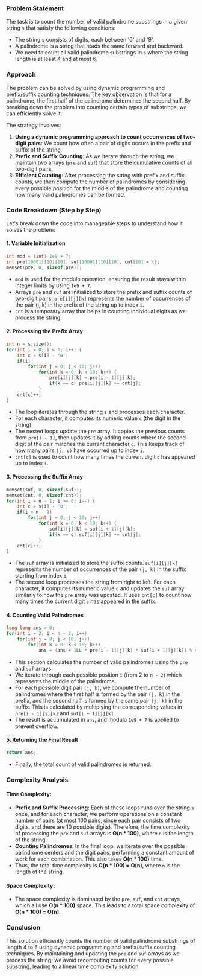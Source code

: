 ### Problem Statement

The task is to count the number of valid palindrome substrings in a given string `s` that satisfy the following conditions:
- The string `s` consists of digits, each between '0' and '9'.
- A palindrome is a string that reads the same forward and backward.
- We need to count all valid palindrome substrings in `s` where the string length is at least 4 and at most 6.

### Approach

The problem can be solved by using dynamic programming and prefix/suffix counting techniques. The key observation is that for a palindrome, the first half of the palindrome determines the second half. By breaking down the problem into counting certain types of substrings, we can efficiently solve it.

The strategy involves:
1. **Using a dynamic programming approach to count occurrences of two-digit pairs**: We count how often a pair of digits occurs in the prefix and suffix of the string.
2. **Prefix and Suffix Counting**: As we iterate through the string, we maintain two arrays (`pre` and `suf`) that store the cumulative counts of all two-digit pairs.
3. **Efficient Counting**: After processing the string with prefix and suffix counts, we then compute the number of palindromes by considering every possible position for the middle of the palindrome and counting how many valid palindromes can be formed.

### Code Breakdown (Step by Step)

Let's break down the code into manageable steps to understand how it solves the problem:

#### 1. **Variable Initialization**

```cpp
int mod = (int) 1e9 + 7;
int pre[10001][10][10], suf[10001][10][10], cnt[10] = {};
memset(pre, 0, sizeof(pre));
```

- `mod` is used for the modulo operation, ensuring the result stays within integer limits by using `1e9 + 7`.
- Arrays `pre` and `suf` are initialized to store the prefix and suffix counts of two-digit pairs. `pre[i][j][k]` represents the number of occurrences of the pair (j, k) in the prefix of the string up to index `i`.
- `cnt` is a temporary array that helps in counting individual digits as we process the string.

#### 2. **Processing the Prefix Array**

```cpp
int n = s.size();
for(int i = 0; i < n; i++) {
    int c = s[i] - '0';
    if(i)
        for(int j = 0; j < 10; j++)
            for(int k = 0; k < 10; k++) {
                pre[i][j][k] = pre[i - 1][j][k];
                if(k == c) pre[i][j][k] += cnt[j];
            }
    cnt[c]++;
}
```

- The loop iterates through the string `s` and processes each character.
- For each character, it computes its numeric value `c` (the digit in the string).
- The nested loops update the `pre` array. It copies the previous counts from `pre[i - 1]`, then updates it by adding counts where the second digit of the pair matches the current character `c`. This keeps track of how many pairs `(j, c)` have occurred up to index `i`.
- `cnt[c]` is used to count how many times the current digit `c` has appeared up to index `i`.

#### 3. **Processing the Suffix Array**

```cpp
memset(suf, 0, sizeof(suf));
memset(cnt, 0, sizeof(cnt));        
for(int i = n - 1; i >= 0; i--) {
    int c = s[i] - '0';
    if(i < n - 1)
        for(int j = 0; j < 10; j++)
            for(int k = 0; k < 10; k++) {
                suf[i][j][k] = suf[i + 1][j][k];
                if(k == c) suf[i][j][k] += cnt[j];
            }
    cnt[c]++;
}
```

- The `suf` array is initialized to store the suffix counts. `suf[i][j][k]` represents the number of occurrences of the pair `(j, k)` in the suffix starting from index `i`.
- The second loop processes the string from right to left. For each character, it computes its numeric value `c` and updates the `suf` array similarly to how the `pre` array was updated. It uses `cnt[c]` to count how many times the current digit `c` has appeared in the suffix.

#### 4. **Counting Valid Palindromes**

```cpp
long long ans = 0;
for(int i = 2; i < n - 2; i++)
    for(int j = 0; j < 10; j++)
        for(int k = 0; k < 10; k++)
            ans = (ans + 1LL * pre[i - 1][j][k] * suf[i + 1][j][k]) % mod;
```

- This section calculates the number of valid palindromes using the `pre` and `suf` arrays.
- We iterate through each possible position `i` (from 2 to `n - 2`) which represents the middle of the palindrome.
- For each possible digit pair `(j, k)`, we compute the number of palindromes where the first half is formed by the pair `(j, k)` in the prefix, and the second half is formed by the same pair `(j, k)` in the suffix. This is calculated by multiplying the corresponding values in `pre[i - 1][j][k]` and `suf[i + 1][j][k]`.
- The result is accumulated in `ans`, and modulo `1e9 + 7` is applied to prevent overflow.

#### 5. **Returning the Final Result**

```cpp
return ans;
```

- Finally, the total count of valid palindromes is returned.

### Complexity Analysis

#### Time Complexity:
- **Prefix and Suffix Processing**: Each of these loops runs over the string `s` once, and for each character, we perform operations on a constant number of pairs (at most 100 pairs, since each pair consists of two digits, and there are 10 possible digits). Therefore, the time complexity of processing the `pre` and `suf` arrays is **O(n * 100)**, where `n` is the length of the string.
- **Counting Palindromes**: In the final loop, we iterate over the possible palindrome centers and the digit pairs, performing a constant amount of work for each combination. This also takes **O(n * 100)** time.
- Thus, the total time complexity is **O(n * 100) = O(n)**, where `n` is the length of the string.

#### Space Complexity:
- The space complexity is dominated by the `pre`, `suf`, and `cnt` arrays, which all use **O(n * 100)** space. This leads to a total space complexity of **O(n * 100) = O(n)**.

### Conclusion

This solution efficiently counts the number of valid palindrome substrings of length 4 to 6 using dynamic programming and prefix/suffix counting techniques. By maintaining and updating the `pre` and `suf` arrays as we process the string, we avoid recomputing counts for every possible substring, leading to a linear time complexity solution.